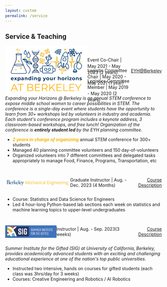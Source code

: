 ```yaml
---
layout: custom
permalink: /service
---
```



## Service & Teaching


<div style="display: flex; align-items: center; justify-content: space-between;">
    <div style="display: flex; align-items: center;">
        <img src="professional/eyh.png" height='160' alt="EYH">
        <div class="prof-head" style="vertical-align:bottom;">
            <p style="height: 15pt;line-height: 15pt;"> Event Co-Chair |<span class="date-head" style="height: 15pt;line-height: 15pt;"> May 2021 - May 2023 (2 years) </span> </p>
            <p style="height: 15pt;line-height: 15pt;"> Logistic Committee Chair |<span class="date-head" style="height: 15pt;line-height: 15pt;"> May 2020 - May 2021 (1 year) </span> </p>
            <p style="height: 15pt;line-height: 15pt;"> Logistics Committee Member |<span class="date-head" style="height: 15pt;line-height: 15pt;"> May 2019 - May 2020 (2 years) </span> </p>
        </div>
    </div>
    <div style="text-align: right;">
    <span class="date-head" style="text-align:right;"><a href="https://www.ocf.berkeley.edu/~eyh/index.html">EYH@Berkeley</a></span>
    </div>
</div>

<i>
Expanding your Horizons @ Berkeley is an annual STEM conference to expose middle school womxn to career possibilities in STEM. The conference is a single-day event where students have the opportunity to learn from 30+ workshops led by volunteers in industry and academia. Each student's conference program includes a keynote address, 3 classroom-based workshops, and free lunch! Organization of the conference is <b>entirely student led </b>by the EYH planning committee.</i>


- <span style="color:#F3B507;"><b><i>2 years in charge of organizing</i></b></span> annual STEM conference for 300+ students
- Managed 40 planning committee volunteers and 150 day-of-volunteers
- Organized volunteers into 7 different committees and delegated tasks appropriately to manage Food, Finance, Programs, Transportation, etc

<br>
<div style="display: flex; align-items: center; justify-content: space-between;">
    <div style="display: flex; align-items: center;">
        <img src="professional/mec.png" height='25' alt="MEC">
        <div class="prof-head" style="vertical-align:bottom;">
            <p> Graduate Instructor |<span class="date-head"> Aug. - Dec. 2023 (4  Months) </span> </p>
        </div>
    </div>
    <div style="text-align: right;">
    <span class="date-head" style="text-align:right;"><a href="https://classes.berkeley.edu/content/2023-spring-engin-178-001-lec-001">Course Description</a></span>
    </div>
</div>

- Course: Statistics and Data Science for Engineers
- Led 4 hour-long Python-based lab sections each week on statistics and machine learning topics to upper-level undergraduates

<br>
<div style="display: flex; align-items: center; justify-content: space-between;">
    <div style="display: flex; align-items: center;">
        <img src="professional/sig.png" height='40' alt="SIG">
        <div class="prof-head" style="vertical-align:bottom;">
            <p> Instructor |<span class="date-head">  Aug. - Sep. 2023(3 weeks) </span> </p>
        </div>
    </div>
    <div style="text-align: right;">
    <span class="date-head" style="text-align:right;"><a href="https://classes.berkeley.edu/content/2023-spring-engin-178-001-lec-001">Course Description</a></span>
    </div>
</div>

<i> Summer Institute for the Gifted (SIG) at University of California, Berkeley, provides academically advanced students with an exciting and challenging educational experience at one of the nation's top public universities. </i>


- Instructed two intensive, hands on courses for gifted students (each class was 3hrs/day for 3 weeks)
- Courses:  Creative Engineering and Robotics / AI Robotics